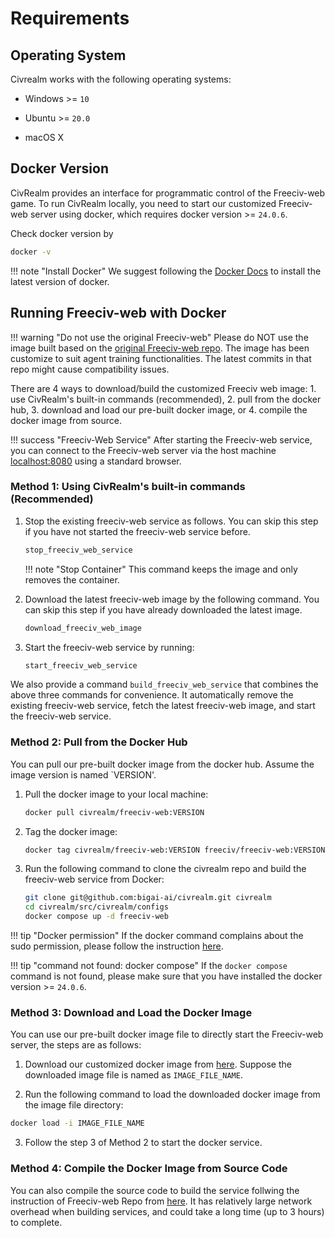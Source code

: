 # Requirements

## Operating System

Civrealm works with the following operating systems:

* Windows >= `10`

* Ubuntu >= `20.0`

* macOS X

## Docker Version

CivRealm provides an interface for programmatic control of the Freeciv-web game. To run CivRealm locally, you need to start our customized Freeciv-web server using docker, which requires docker version >= `24.0.6`.

Check docker version by

```bash
docker -v
```

!!! note "Install Docker"
    We suggest following the [Docker Docs](https://docs.docker.com/engine/install/) to install the latest version of docker.

## Running Freeciv-web with Docker

!!! warning "Do not use the original Freeciv-web"
    Please do NOT use the image built based on the [original Freeciv-web repo](https://github.com/freeciv/freeciv-web). The image has been customize to suit agent training functionalities. The latest commits in that repo might cause compatibility issues.

There are 4 ways to download/build the customized Freeciv web image: 1. use CivRealm's built-in commands (recommended), 2. pull from the docker hub, 3. download and load our pre-built docker image, or 4. compile the docker image from source.

!!! success "Freeciv-Web Service"
    After starting the Freeciv-web service, you can connect to the Freeciv-web server via the host machine <a href="http://localhost:8080/">localhost:8080</a> using a standard browser.

### Method 1: Using CivRealm's built-in commands (**Recommended**)

1. Stop the existing freeciv-web service as follows. You can skip this step if you have not started the freeciv-web service before.

    ```bash
    stop_freeciv_web_service
    ```

    !!! note "Stop Container"
        This command keeps the image and only removes the container.

2. Download the latest freeciv-web image by the following command. You can skip this step if you have already downloaded the latest image.

    ```bash
    download_freeciv_web_image
    ```

3. Start the freeciv-web service by running:

    ```bash
    start_freeciv_web_service
    ```

We also provide a command `build_freeciv_web_service` that combines the above three commands for convenience. It automatically remove the existing freeciv-web service, fetch the latest freeciv-web image, and start the freeciv-web service.

### Method 2: Pull from the Docker Hub

You can pull our pre-built docker image from the docker hub. Assume the image version is named `VERSION'.

1. Pull the docker image to your local machine:

    ```bash
    docker pull civrealm/freeciv-web:VERSION
    ```

2. Tag the docker image:

    ```bash
    docker tag civrealm/freeciv-web:VERSION freeciv/freeciv-web:VERSION
    ```

3. Run the following command to clone the civrealm repo and build the
freeciv-web service from Docker:

    ```bash
    git clone git@github.com:bigai-ai/civrealm.git civrealm
    cd civrealm/src/civrealm/configs
    docker compose up -d freeciv-web
    ```

!!! tip "Docker permission"
    If the docker command complains about the sudo permission, please follow the instruction [here](https://askubuntu.com/questions/477551/how-can-i-use-docker-without-sudo).

!!! tip "command not found: docker compose"
    If the `docker compose` command is not found, please make sure that you have installed the docker version >= `24.0.6`.

### Method 3: Download and Load the Docker Image

You can use our pre-built docker image file to directly start the Freeciv-web server, the steps are as follows:

1. Download our customized docker image from <a href="../releases/releases.html">here</a>. Suppose the downloaded image file is named as `IMAGE_FILE_NAME`.

2. Run the following command to load the downloaded docker image from the image file directory:

```bash
docker load -i IMAGE_FILE_NAME
```

3. Follow the step 3 of Method 2 to start the docker service.

### Method 4: Compile the Docker Image from Source Code

You can also compile the source code to build the service follwing the instruction of Freeciv-web Repo from <a href="../releases/releases.html">here</a>. It has relatively large network overhead when building services, and could take a long time (up to 3 hours) to complete.
